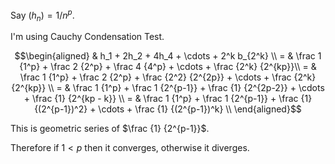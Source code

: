 Say $`(h_n) = 1/n^p`$.

I'm using Cauchy Condensation Test.

```math
\begin{aligned}
  & h_1 + 2h_2 + 4h_4 + \cdots + 2^k b_{2^k} \\
= & \frac 1 {1^p} + \frac 2 {2^p} + \frac 4 {4^p} + \cdots + \frac {2^k} {2^{kp}}\\
= & \frac 1 {1^p} + \frac 2 {2^p} + \frac {2^2} {2^{2p}} + \cdots + \frac {2^k} {2^{kp}} \\
= & \frac 1 {1^p} + \frac 1 {2^{p-1}} + \frac {1} {2^{2p-2}} + \cdots + \frac {1} {2^{kp - k}} \\
= & \frac 1 {1^p} + \frac 1 {2^{p-1}} + \frac {1} {(2^{p-1})^2} + \cdots + \frac {1} {(2^{p-1})^k} \\
\end{aligned}
```

This is geometric series of $`\frac {1} {2^{p-1}}`$.

Therefore if $`1 < p`$ then it converges, otherwise it diverges.